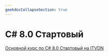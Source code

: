```yaml
---
geekdocCollapseSection: true
---
```


# C# 8.0 Стартовый

[Основной курс по C# 8.0 Стартовый на ITVDN](https://itvdn.com/ru/video/procedural-programming-csharp)